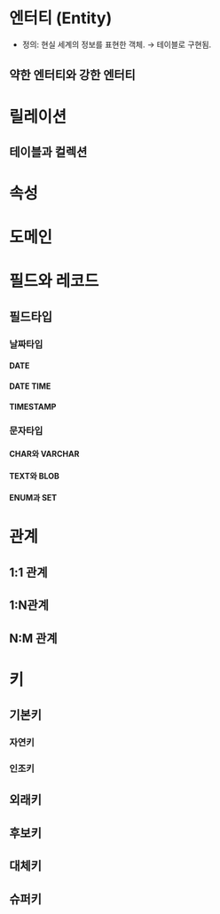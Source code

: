 # 엔터티 (Entity)
- 정의: 현실 세계의 정보를 표현한 객체. → 테이블로 구현됨.
## 약한 엔터티와 강한 엔터티
# 릴레이션
## 테이블과 컬렉션
# 속성
# 도메인
# 필드와 레코드
## 필드타입
### 날짜타입
#### DATE
#### DATE TIME
#### TIMESTAMP
### 문자타입
#### CHAR와 VARCHAR
#### TEXT와 BLOB
#### ENUM과 SET
# 관계
## 1:1 관계
## 1:N관계
## N:M 관계
# 키
## 기본키
### 자연키
### 인조키
## 외래키
## 후보키
## 대체키
## 슈퍼키
